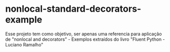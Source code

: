 # nonlocal-standard-decorators-example
Esse projeto tem como objetivo, ser apenas uma referencia para aplicação de "nonlocal and decorators" - Exemplos extraídos do livro "Fluent Python - Luciano Ramalho"
